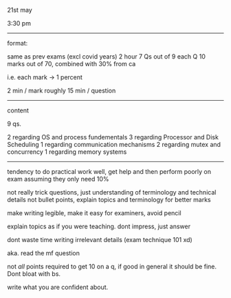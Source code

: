 
21st may

3:30 pm

---

format:

same as prev exams (excl covid years)
2 hour
7 Qs out of 9
each Q 10 marks
out of 70, combined with 30% from ca

i.e. each mark -> 1 percent

2 min / mark roughly
15 min / question

---

content

9 qs.

2 regarding OS and process fundementals
3 regarding Processor and Disk Scheduling
1 regarding communication mechanisms
2 regarding mutex and concurrency
1 regarding memory systems

---

tendency to do practical work well, get help and then perform poorly on exam assuming they only need 10%

not really trick questions, just understanding of terminology and technical details
not bullet points, explain topics and terminology for better marks

make writing legible, make it easy for examiners, avoid pencil

explain topics as if you were teaching. dont impress, just answer

dont waste time writing irrelevant details (exam technique 101 xd)

aka. read the mf question

not *all* points required to get 10 on a q, if good in general it should be fine. Dont bloat with bs.

write what you are confident about.